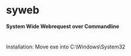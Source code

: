 # syweb
**System Wide Webrequest over Commandline**
#
Installation:
Move exe into C:\Windows\System32
